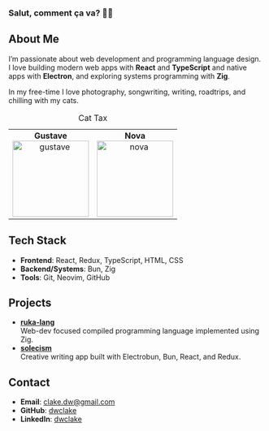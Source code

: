 ### Salut, comment ça va? 🙋‍♂️

## About Me

I’m passionate about web development and programming language design. I love building modern web apps with **React** and **TypeScript** and native apps with **Electron**, and exploring systems programming with **Zig**.

In my free-time I love photography, songwriting, writing, roadtrips, and chilling with my cats.

<table>
  <caption>Cat Tax</caption>
  <tr>
    <td align="center">
      <strong>Gustave</strong><br>
      <img src="./images/gustave.png" alt="gustave" width="150" height="150"/>
    </td>
    <td align="center">
      <strong>Nova</strong><br>
      <img src="./images/nova.png" alt="nova" width="150" height="150"/>
    </td>
  </tr>
</table>

## Tech Stack

- **Frontend**: React, Redux, TypeScript, HTML, CSS
- **Backend/Systems**: Bun, Zig
- **Tools**: Git, Neovim, GitHub

## Projects

- **[ruka-lang](https://github.com/ruka-lang)**  
  Web-dev focused compiled programming language implemented using Zig.
- **[solecism](https://github.com/dwclake/solecism.app)**  
  Creative writing app built with Electrobun, Bun, React, and Redux.

## Contact

- **Email**: clake.dw@gmail.com
- **GitHub**: [dwclake](https://github.com/dwclake)
- **LinkedIn**: [dwclake](https://www.linkedin.com/in/dwclake/)
